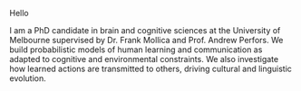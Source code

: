 Hello 

I am a PhD candidate in brain and cognitive sciences at the University of Melbourne supervised by Dr. Frank Mollica and Prof. Andrew Perfors. We build probabilistic models of human learning and communication as adapted to cognitive and environmental constraints. We also investigate how learned actions are transmitted to others, driving cultural and linguistic evolution. 

<!---
merrickgiles/merrickgiles is a ✨ special ✨ repository because its `README.md` (this file) appears on your GitHub profile.
You can click the Preview link to take a look at your changes.
--->
